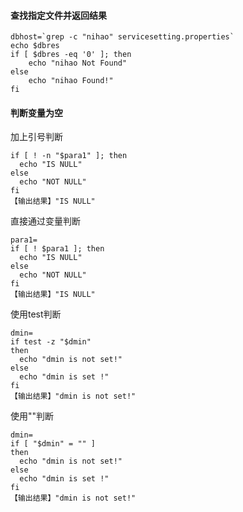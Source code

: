 #### 查找指定文件并返回结果
    dbhost=`grep -c "nihao" servicesetting.properties`
    echo $dbres
    if [ $dbres -eq '0' ]; then
        echo "nihao Not Found"
    else
        echo "nihao Found!"
    fi
#### 判断变量为空

加上引号判断

    if [ ! -n "$para1" ]; then
      echo "IS NULL"
    else
      echo "NOT NULL"
    fi
    【输出结果】"IS NULL"

直接通过变量判断

    para1=
    if [ ! $para1 ]; then
      echo "IS NULL"
    else
      echo "NOT NULL"
    fi
    【输出结果】"IS NULL"
使用test判断


    dmin=
    if test -z "$dmin"
    then
      echo "dmin is not set!"
    else  
      echo "dmin is set !"
    fi
    【输出结果】"dmin is not set!"
使用""判断

    dmin=
    if [ "$dmin" = "" ]
    then
      echo "dmin is not set!"
    else  
      echo "dmin is set !"
    fi
    【输出结果】"dmin is not set!"
